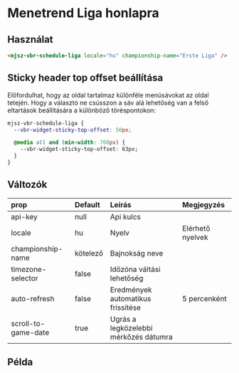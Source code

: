 # Menetrend Liga honlapra

## Használat

```html
<mjsz-vbr-schedule-liga locale="hu" championship-name="Erste Liga" />
```

## Sticky header top offset beállítása

Előfordulhat, hogy az oldal tartalmaz különféle menüsávokat az oldal tetején. Hogy a választó ne csússzon a sáv alá lehetőség van a felső eltartások beállítására a különböző töréspontokon:

```css
mjsz-vbr-schedule-liga {
  --vbr-widget-sticky-top-offset: 50px;

  @media all and (min-width: 768px) {
    --vbr-widget-sticky-top-offset: 63px;
  }
}
```

## Változók

| prop                | Default  | Leírás                                | Megjegyzés       |
| :------------------ | :------- | :------------------------------------ | :--------------- |
| api-key             | null     | Api kulcs                             |
| locale              | hu       | Nyelv                                 | Elérhető nyelvek |
| championship-name   | kötelező | Bajnokság neve                        |                  |
| timezone-selector   | false    | Időzóna váltási lehetőség             |                  |
| auto-refresh        | false    | Eredmények automatikus frissítése     | 5 percenként     |
| scroll-to-game-date | true     | Ugrás a legközelebbi mérkőzés dátumra |                  |

<!--@include: ./parts/props-games.md-->

## Példa

<ClientOnly>
  <mjsz-vbr-schedule-liga
    locale="hu"
    championship-name="Erste Liga"
    :scroll-to-game-date="false"
  />
</ClientOnly>
